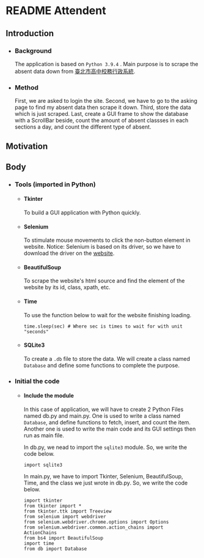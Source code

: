README Attendent
===

## Introduction
- ### Background
    The application is based on ```Python 3.9.4``` . Main purpose is to scrape the absent data down from [臺北市高中校務行政系統](https://sschool.tp.edu.tw/Login.action).
- ### Method
    First, we are asked to login the site. Second, we have to go to the asking page to find my absent data then scrape it down. Third, store the data which is just scraped. Last, create a GUI frame to show the database with a ScrollBar beside, count the amount of absent classses in each sections a day, and count the different type of absent.
## Motivation

## Body
- ### Tools (imported in Python)
    - #### Tkinter
        To build a GUI application with Python quickly.
    - #### Selenium
        To stimulate mouse movements to click the non-button element in website.
        Notice: Selenium is based on its driver, so we have to download the driver on the [website](https://pypi.org/project/selenium/).
    - #### BeautifulSoup
        To scrape the website's html source and find the element of the website by its id, class, xpath, etc.
    - #### Time
        To use the function below to wait for the website finishing loading.
        ```python=
        time.sleep(sec) # Where sec is times to wait for with unit "seconds"
        ``` 
    - #### SQLite3
        To create a ```.db``` file to store the data. We will create a class named ```Database``` and define some functions to complete the purpose.
- ### Initial the code
    - #### Include the module
        In this case of application, we will have to create 2 Python Files named db.py and main.py. One is used to write a class named ```Database```, and define functions to fetch, insert, and count the item. Another one is used to write the main code and its GUI settings then run as main file.
        
        In db.py, we nead to import the ```sqlite3``` module. So, we write the code below.
        ```python=
        import sqlite3
        ```
        
        In main.py, we have to import Tkinter, Selenium, BeautifulSoup,  Time, and the class we just wrote in db.py. So, we write the code below.
        ```python=
        import tkinter
        from tkinter import *
        from tkinter.ttk import Treeview
        from selenium import webdriver
        from selenium.webdriver.chrome.options import Options
        from selenium.webdriver.common.action_chains import ActionChains
        from bs4 import BeautifulSoup
        import time
        from db import Database
        ```